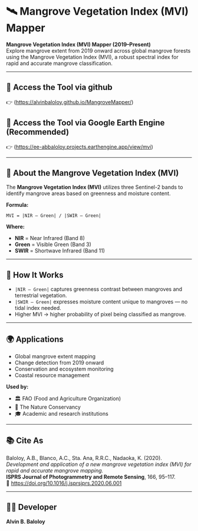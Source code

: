 # 🛰️ Mangrove Vegetation Index (MVI) Mapper

**Mangrove Vegetation Index (MVI) Mapper (2019–Present)**  
Explore mangrove extent from 2019 onward across global mangrove forests using the Mangrove Vegetation Index (MVI), a robust spectral index for rapid and accurate mangrove classification.

---

## 🔗 Access the Tool via github   
👉 (https://alvinbaloloy.github.io/MangroveMapper/)

## 🔗 Access the Tool via Google Earth Engine (Recommended) 
👉 (https://ee-abbaloloy.projects.earthengine.app/view/mvi)

---

## 🧪 About the Mangrove Vegetation Index (MVI)

The **Mangrove Vegetation Index (MVI)** utilizes three Sentinel-2 bands to identify mangrove areas based on greenness and moisture content.

**Formula:**

```
MVI = |NIR – Green| / |SWIR – Green|
```

**Where:**
- **NIR** = Near Infrared (Band 8)  
- **Green** = Visible Green (Band 3)  
- **SWIR** = Shortwave Infrared (Band 11)

---

## 🌿 How It Works

- `|NIR – Green|` captures greenness contrast between mangroves and terrestrial vegetation.  
- `|SWIR – Green|` expresses moisture content unique to mangroves — no tidal index needed.  
- Higher MVI → higher probability of pixel being classified as mangrove.

---

## 🌍 Applications

- Global mangrove extent mapping  
- Change detection from 2019 onward  
- Conservation and ecosystem monitoring  
- Coastal resource management

**Used by:**
- 🏛️ FAO (Food and Agriculture Organization)  
- 🌱 The Nature Conservancy  
- 🎓 Academic and research institutions

---

## 📚 Cite As

Baloloy, A.B., Blanco, A.C., Sta. Ana, R.R.C., Nadaoka, K. (2020).  
*Development and application of a new mangrove vegetation index (MVI) for rapid and accurate mangrove mapping.*  
**ISPRS Journal of Photogrammetry and Remote Sensing**, 166, 95–117.  
🔗 https://doi.org/10.1016/j.isprsjprs.2020.06.001

---

## 👨‍💻 Developer

**Alvin B. Baloloy**  
